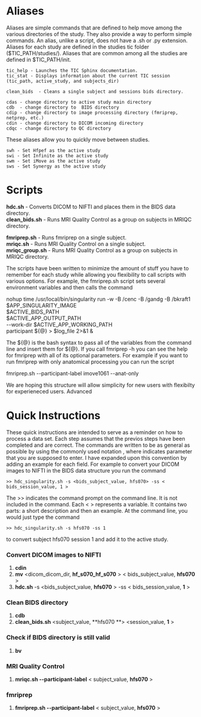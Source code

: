 # Aliases

Aliases are simple commands that are defined to help move among the various directories
of the study.  They also provide a way to perform simple commands. An alias, unlike a
script, does not have a .sh or .py extension. Aliases for each study are defined in the
studies tic folder ($TIC_PATH/studies/<study>). Aliases that are common among all the
studies are defined in $TIC_PATH/init.

    tic_help - Launches the TIC Sphinx documentation.
    tic_stat - Displays information about the current TIC session (tic_path, active_study, and subjects_dir)

    clean_bids  - Cleans a single subject and sessions bids directory.
    
    cdas - change directory to active study main directory  
    cdb  - change directory to  BIDS directory  
    cdip - change directory to image processing directory (fmriprep, netprep, etc.)  
    cdin - change directory to DICOM incoming directory  
    cdqc - change directory to QC directory

These aliases allow you to quickly move between studies.

    swh - Set Hfpef as the active study  
    swi - Set Infinite as the active study  
    swm - Set iMove as the active study
    sws - Set Synergy as the active study


# Scripts

**hdc.sh**   - Converts DICOM to NIFTI and places them in the BIDS data directory.  
**clean_bids.sh**       - Runs MRI Quality Control as a group on subjects in MRIQC directory.

**fmriprep.sh**          - Runs fmriprep on a single subject.  
**mriqc.sh**             - Runs MRI Quality Control on a single subject.  
**mriqc_group.sh**       - Runs MRI Quality Control as a group on subjects in MRIQC directory.

The scripts have been written to minimize the amount of stuff you have to remember for each study
while allowing you flexibility to call scripts with various options. For example, the fmriprep.sh
script sets several environment variables and then calls the command

nohup time /usr/local/bin/singularity run -w -B /cenc -B /gandg -B /bkraft1 \
                 $APP_SINGULARITY_IMAGE \
                 $ACTIVE_BIDS_PATH \
                 $ACTIVE_APP_OUTPUT_PATH \
                 --work-dir $ACTIVE_APP_WORKING_PATH \
                 participant ${@} > $log_file 2>&1 &

The ${@} is the bash syntax to pass all of the variables from the command line and insert them
for ${@}.  If you call fmriprep -h you can see the help for fmriprep with all of its optional
parameters. For example if you want to run fmriprep with only anatomical processing you can run
the script

fmriprep.sh --participant-label imove1061 --anat-only


We are hoping this structure will allow simplicity for new users with flexibilty for experieneced
users. Advanced


# Quick Instructions

These quick instructions are intended to serve as a reminder on how to process a data set.  Each
step assumes that the previos steps have been completed and are correct. The commands are written
to be as general as possible by using the commonly used notation <variable>, where <variable> indicates
parameter that you are supposed to enter. I have expanded upon this convention by adding an example
for each field.  For example to convert your DICOM images to NIFTI in the BIDS data structure you run the
command

    >> hdc_singularity.sh -s <bids_subject_value, hfs070> -ss < bids_session_value, 1 >

The >> indicates the command prompt on the command line. It is not included in the command.  Each < > represents a variable.
It contains two parts: a short description and then an example.  At the command line, you would just type the command

    >> hdc_singularity.sh -s hfs070 -ss 1

to convert subject hfs070 session 1 and add it to the active study.


### Convert DICOM images to NIFTI

1. **cdin**
1. **mv** <dicom_dicom_dir, **hf_s070_hf_s070** > < bids_subject_value, **hfs070** >
1. **hdc.sh** -s <bids_subject_value, **hfs070** > -ss < bids_session_value, **1** >

### Clean BIDS directory

1. **cdb**
2. **clean_bids.sh** <subject_value, **hfs070 **> <session_value, **1** >

### Check if BIDS directory is still valid

1. **bv**

### MRI Quality Control

1. **mriqc.sh --participant-label** < subject_value, **hfs070** >


### fmriprep

1. **fmriprep.sh --participant-label** < subject_value, **hfs070** >








